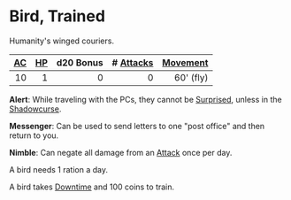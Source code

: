 # Bird, Trained

Humanity's winged couriers.

| [AC](../../../Player%20Characters/Derived%20Statistics/Armor%20Class.md) | [HP](../../../Player%20Characters/Derived%20Statistics/Hit%20Points.md) | d20 Bonus | # [Attacks](../../../Game%20Procedures/Combat/Attack.md) | [Movement](../../../Game%20Procedures/Combat/Movement.md) |
| -----------------------------------------------------------------------: | ----------------------------------------------------------------------: | --------: | -------------------------------------------------------: | --------------------------------------------------------: |
|                                                                       10 |                                                                       1 |         0 |                                                        0 |                                                 60' (fly) |

**Alert**: While traveling with the PCs, they cannot be [Surprised](../../../Game%20Procedures/Conditions/Surprised.md), unless in the [Shadowcurse](../../../Game%20Procedures/Hazards/Shadowcurse.md).

**Messenger**: Can be used to send letters to one "post office" and then return to you.

**Nimble**: Can negate all damage from an [Attack](../../../Game%20Procedures/Combat/Attack.md) once per day.

A bird needs 1 ration a day.

A bird takes [Downtime](../../../Game%20Procedures/Exploration/Downtime.md) and 100 coins to train.
